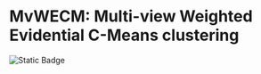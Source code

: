 # MvWECM: Multi-view Weighted Evidential C-Means clustering
![Static Badge](https://img.shields.io/badge/Multi%20view%20Clustering-orange)

